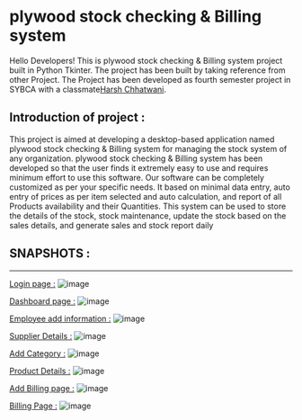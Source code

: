 # plywood stock checking & Billing system
Hello Developers!
This is plywood stock checking & Billing system project built in Python Tkinter. The project has been built by taking reference from other Project. The Project has been developed as fourth semester project in SYBCA with a classmate[Harsh Chhatwani](https://github.com/chhatwaniharsh).

## Introduction of project :
This project is aimed at developing a desktop-based application named plywood stock checking & Billing system for managing the stock system of any organization. plywood stock checking & Billing system has been developed so that the user finds it extremely easy to use and requires minimum effort to use this software. Our software can be completely customized as per your specific needs. It based on minimal data entry, auto entry of prices as per item selected and auto calculation, and report of all Products availability and their Quantities. This system can be used to store the details of the stock, stock maintenance, update the stock based on the sales details, and generate sales and stock report daily

## SNAPSHOTS :
_____________________________________________________________________________________________________________________________________________________________________________________________________________________

<ins>Login page  :</ins>
![image](https://github.com/user-attachments/assets/bab333f1-2107-46d6-a42d-0a6df434e645)

<ins>Dashboard page :</ins>
![image](https://github.com/user-attachments/assets/0f125b14-55b8-4415-82e6-7b3c44b7c3f2)

<ins>Employee add information :</ins>
![image](https://github.com/user-attachments/assets/da36259c-b115-4894-9610-a799490fd903)

<ins>Supplier Details :</ins>
![image](https://github.com/user-attachments/assets/d0264435-2d73-40f9-ba8a-606761401cad)

<ins>Add Category :</ins>
![image](https://github.com/user-attachments/assets/40715836-b4d9-49c4-829b-9fac98b35a67)

<ins>Product Details :</ins>
![image](https://github.com/user-attachments/assets/d468e317-c40f-48a6-b869-66012aba27eb)

<ins>Add Billing page :</ins>
![image](https://github.com/user-attachments/assets/49674a9a-74b5-4fe1-840e-6580d1780207)

<ins> Billing Page :</ins>
![image](https://github.com/user-attachments/assets/f27cbb8a-3300-41e5-88f2-950d0e3b92e1)
